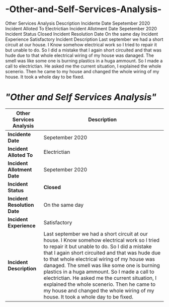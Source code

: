 # -Other-and-Self-Services-Analysis-
Other Services Analysis	Description
Incidente Date	Sepetember 2020
Incident Alloted To	Electrictian
Incident Allotment Date	Sepetember 2020
Incident Status	Closed
Incident Resolution Date	On the same day
Incident Experience	Satisfactory
Incident Description	Last september we had a short circuit at our house. I Know somehow electrical work so I tried to repair it but unable to do. So I did a mistake that I again short circuited and that was hude due to that whole electrical wiring of my house was danaged. The smell was like some one is burning plastics in a huga ammount. So I made a call to electrictian. He asked me the current situation, I explained the whole scenerio. Then he came to my house and changed the whole wiring of my house. It took a whole day to be fixed.
# ***"Other and Self Services Analysis"***

**Other Services Analysis** |**Description**
----------------------------|----------------------------------
**Incidente Date**          | Sepetember 2020
**Incident Alloted To**	    | Electrictian 
**Incident Allotment Date** | Sepetember 2020
**Incident Status**	        | **Closed**
**Incident Resolution Date**| On the same day
**Incident Experience**	    | Satisfactory
**Incident Description**	  | Last september we had a short circuit at our house. I Know somehow electrical work so I tried to repair it but unable to do. So I did a mistake that I again short circuited and that was hude due to that whole electrical wiring of my house was danaged. The smell was like some one is burning plastics in a huga ammount. So I made a call to electrictian. He asked me the current situation, I explained the whole scenerio. Then he came to my house and changed the whole wiring of my house. It took a whole day to be fixed. 
